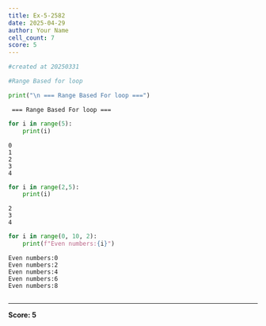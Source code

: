 ```yaml
---
title: Ex-5-2582
date: 2025-04-29
author: Your Name
cell_count: 7
score: 5
---
```


```python
#created at 20250331
```


```python
#Range Based for loop
```


```python
print("\n === Range Based For loop ===")
```

    
     === Range Based For loop ===



```python
for i in range(5):
    print(i)
```

    0
    1
    2
    3
    4



```python
for i in range(2,5):
    print(i)
```

    2
    3
    4



```python
for i in range(0, 10, 2):
    print(f"Even numbers:{i}")
```

    Even numbers:0
    Even numbers:2
    Even numbers:4
    Even numbers:6
    Even numbers:8



```python

```


---
**Score: 5**